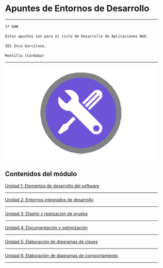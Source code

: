 # Apuntes de Entornos de Desarrollo
---
```
1º DAW

Estos apuntes son para el ciclo de Desarrollo de Aplicaciones Web.

IES Inca Garcilaso.

Montilla (Córdoba)  
```
---
![Entornos de desarrollo](img/entornosdesarrollo.png)


## Contenidos del módulo
[Unidad 1: Elementos de desarrollo del software](1.ELEMENTOS.md)

---
[Unidad 2: Entornos integrados de desarrollo](2.ENTORNOS.md)

---
[Unidad 3: Diseño y realización de prueba](3.PRUEBAS.md)

---
[Unidad 4: Documentación y optimización](4.DOCUMENTACION.md)

---
[Unidad 5: Elaboración de diagramas de clases](5.DIAGRAMAS_CLASES.md)

---
[Unidad 6: Elaboración de diagramas de comportamiento](6.DIAGRAMAS_COMPORTAMIENTO.md)

---








